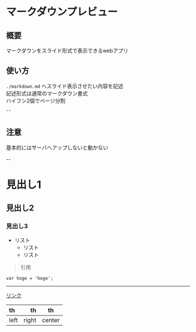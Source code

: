 # マークダウンプレビュー

## 概要
マークダウンをスライド形式で表示できるwebアプリ  


## 使い方

`./markdown.md` へスライド表示させたい内容を記述  
記述形式は通常のマークダウン書式  
ハイフン2個でページ分割  

&macr;&macr;

## 注意
基本的にはサーバへアップしないと動かない


--

# 見出し1
## 見出し2
### 見出し3

* リスト
  * リスト
  * リスト

> 引用

```
var hoge = 'hoge';
```

---

<a href="#">リンク</a>

|th|th|th|
|:--|--:|:--:|
|left|right|center|
